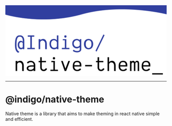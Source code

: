 <img src="./assets/indigonative-theme2.png">
<hr/>

# @indigo/native-theme

Native theme is a library that aims to make theming in react native simple and efficient.
